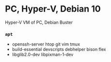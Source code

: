 PC, Hyper-V, Debian 10
========
Hyper-V VM of PC, Debian Buster

### `apt`
- openssh-server htop git vim tmux
- build-essential devscripts debhelper bison flex
- libglib2.0-dev libpixman-1-dev
